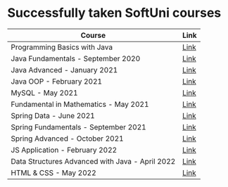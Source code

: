 # Successfully taken SoftUni courses 
|**Course**|**Link**| 
|---|---|
<a> Programming Basics with Java  </a>   | <a href="https://softuni.bg/certificates/details/85328/d2450203"> Link</a> |
<a> Java Fundamentals - September 2020  </a>   | <a href="https://softuni.bg/certificates/details/96682/b9aaefc5"> Link</a> |
<a> Java Advanced - January 2021  </a>   | <a href="https://softuni.bg/certificates/details/98521/cf516be3"> Link</a> |
<a> Java OOP - February 2021  </a>   | <a href="https://softuni.bg/certificates/details/104116/9ed41500"> Link</a> |
<a> MySQL - May 2021 </a> | <a href="https://softuni.bg/certificates/details/107757/b28f519e"> Link</a> |
<a> Fundamental in Mathematics - May 2021 </a> | <a href="https://softuni.bg/certificates/details/108784/043a7c0f"> Link</a> |
<a> Spring Data - June 2021 </a> | <a href="https://softuni.bg/certificates/details/110084/8ad0dbe4"> Link</a> |
<a> Spring Fundamentals - September 2021 </a> | <a href="https://softuni.bg/certificates/details/122193/2bef6cbd"> Link</a> |
<a> Spring Advanced - October 2021 </a> | <a href="https://softuni.bg/certificates/details/122627/72171837"> Link</a> |
<a> JS Application - February 2022 </a> | <a href="https://softuni.bg/Certificates/Details/130306/059b1f47"> Link</a> |
<a> Data Structures Advanced with Java - April 2022 </a> | <a href="https://softuni.bg/certificates/details/133541/16e577bd"> Link</a> |
<a> HTML & CSS - May 2022 </a> | <a href="https://softuni.bg/certificates/details/136935/337fe012"> Link</a> |
